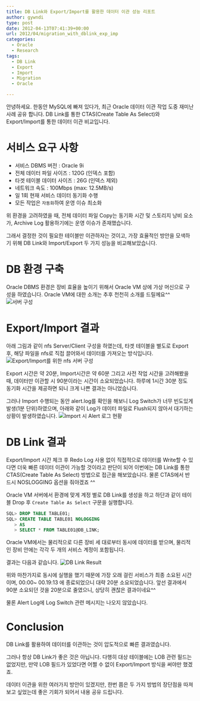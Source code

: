 ```yaml
---
title: DB Link와 Export/Import를 활용한 데이터 이관 성능 리포트
author: gywndi
type: post
date: 2012-04-13T07:41:39+00:00
url: 2012/04/migration_with_dblink_exp_imp
categories:
  - Oracle
  - Research
tags:
  - DB Link
  - Export
  - Import
  - Migration
  - Oracle

---
```

안녕하세요. 한동안 MySQL에 빠져 있다가, 최근 Oracle 데이터 이관 작업 도중 재미난 사례 공유 합니다. DB Link를 통한 CTAS(Create Table As Select)와 Export/Import를 통한 데이터 이관 비교입니다.

# 서비스 요구 사항

- 서비스 DBMS 버전 : Oracle 9i  
- 전체 데이터 파일 사이즈 : 120G (인덱스 포함)  
- 타겟 테이블 데이터 사이즈 : 26G (인덱스 제외)  
- 네트워크 속도 : 100Mbps (max: 12.5MB/s)  
- 일 1회 현재 서비스 데이터 동기화 수행  
- 모든 작업은 `자동화`하여 운영 이슈 최소화

위 환경을 고려하였을 때, 전체 데이터 파일 Copy는 동기화 시간 및 스토리지 낭비 요소가, Archive Log 활용하기에는 운영 이슈가 존재했습니다.

그래서 결정한 것이 필요한 테이블만 이관하자는 것이고, 가장 효율적인 방안을 모색하기 위해 DB Link와 Import/Export 두 가지 성능을 비교해보았습니다.

# DB 환경 구축

Oracle DBMS 환경은 장비 효율을 높이기 위해서 Oracle VM 상에 가상 머신으로 구성을 하였습니다. Oracle VM에 대한 소개는 추후 천천히 소개를 드릴께요^^
![서버 구성](/img/2012/04/Server_Architect1.png)

# Export/Import 결과

아래 그림과 같이 nfs Server/Client 구성을 하였는데, 타겟 테이블을 별도로 Export 후, 해당 파일을 nfs로 직접 끌어와서 데이터를 가져오는 방식입니다.
![Export/Import를 위한 nfs 서버 구성](/img/2012/04/Exp_Imp_nfs_architect.png)

Export 시간은 약 20분, Import시간은 약 60분 그리고 사전 작업 시간을 고려해봤을 때, 데이터만 이관할 시 90분이라는 시간이 소요되었습니다. 하루에 1시간 30분 정도 동기화 시간을 제공하면 되니 크게 나쁜 결과는 아니었습니다.

그러나 Import 수행되는 동안 alert.log를 확인을 해보니 Log Switch가 너무 빈도있게 발생(1분 단위)하였으며, 아래와 같이 Log가 데이터 파일로 Flush되지 않아서 대기하는 상황이 발생하였습니다.
![Import 시 Alert 로그 현황](/img/2012/04/Exp_Imp_Alert_Log.png)

# DB Link 결과

Export/Import 시간 체크 후 Redo Log 사용 없이 직접적으로 데이터를 Write할 수 있다면 더욱 빠른 데이터 이관이 가능할 것이라고 판단이 되어 이번에는 DB Link를 통한 CTAS(Create Table As Select) 방법으로 접근을 해보았습니다. 물론 CTAS에서 반드시 NOSLOGGING 옵션을 줘야겠죠 ^^

Oracle VM 서버에서 환경에 맞게 계정 별로 DB Link를 생성을 하고 하단과 같이 테이블 Drop 후 `Create Table As Select` 구문을 실행합니다.

```sql
SQL> DROP TABLE TABLE01;
SQL> CREATE TABLE TABLE01 NOLOGGING
   > AS
   > SELECT * FROM TABLE01@DB_LINK;
```

Oracle VM에서는 물리적으로 다른 장비 세 대로부터 동시에 데이터를 받으며, 물리적인 장비 안에는 각각 두 개의 서비스 계정이 포함됩니다.

결과는 다음과 같습니다.
![DB Link Result](/img/2012/04/DB_Link_Result1.png)

위와 마찬가지로 동시에 실행을 했기 때문에 가장 오래 걸린 서비스가 최종 소요된 시간이며, 00:00~ 00.19:13 에 종료되었으니 대략 20분 소요되었습니다. 앞선 결과에서 90분 소요되던 것을 20분으로 줄였으니, 상당히 괜찮은 결과이네요^^

물론 Alert Log에 Log Switch 관련 메시지는 나오지 않았습니다.

# Conclusion

DB Link를 활용하여 데이터를 이관하는 것이 압도적으로 빠른 결과였습니다.

그러나 항상 DB Link가 좋은 것은 아닙니다. 다행히 대상 테이블에는 LOB 관련 필드는 없었지만, 만약 LOB 필드가 있었다면 어쩔 수 없이 Export/Import 방식을 써야만 했겠죠.

데이터 이관을 위한 여러가지 방안이 있겠지만, 한번 쯤은 두 가지 방법의 장단점을 따져보고 싶었는데 좋은 기회가 되어서 내용 공유 드립니다.